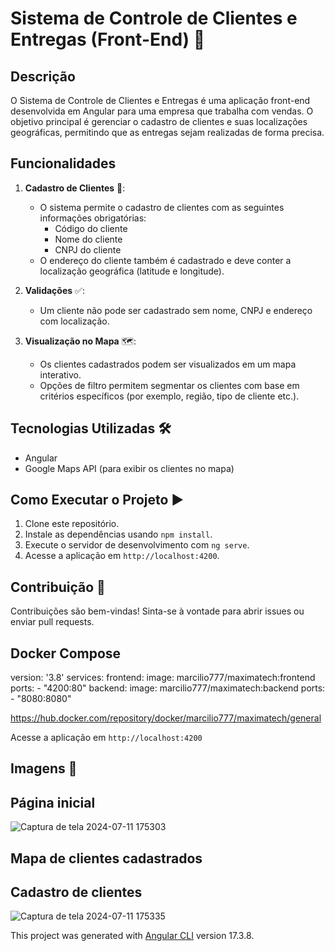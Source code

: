 
# Sistema de Controle de Clientes e Entregas (Front-End) 🚀

## Descrição

O Sistema de Controle de Clientes e Entregas é uma aplicação front-end desenvolvida em Angular para uma empresa que trabalha com vendas. O objetivo principal é gerenciar o cadastro de clientes e suas localizações geográficas, permitindo que as entregas sejam realizadas de forma precisa.

## Funcionalidades

1. **Cadastro de Clientes** 📝:
   - O sistema permite o cadastro de clientes com as seguintes informações obrigatórias:
     - Código do cliente
     - Nome do cliente
     - CNPJ do cliente
   - O endereço do cliente também é cadastrado e deve conter a localização geográfica (latitude e longitude).

2. **Validações** ✅:
   - Um cliente não pode ser cadastrado sem nome, CNPJ e endereço com localização.

3. **Visualização no Mapa** 🗺️:
   - Os clientes cadastrados podem ser visualizados em um mapa interativo.
   - Opções de filtro permitem segmentar os clientes com base em critérios específicos (por exemplo, região, tipo de cliente etc.).

## Tecnologias Utilizadas 🛠️

- Angular
- Google Maps API (para exibir os clientes no mapa)

## Como Executar o Projeto ▶️

1. Clone este repositório.
2. Instale as dependências usando `npm install`.
3. Execute o servidor de desenvolvimento com `ng serve`.
4. Acesse a aplicação em `http://localhost:4200`.

## Contribuição 🤝

Contribuições são bem-vindas! Sinta-se à vontade para abrir issues ou enviar pull requests.

## Docker Compose

version: '3.8'
services:
  frontend:
    image: marcilio777/maximatech:frontend
    ports:
      - "4200:80"
  backend:
    image: marcilio777/maximatech:backend
    ports:
      - "8080:8080"

https://hub.docker.com/repository/docker/marcilio777/maximatech/general

Acesse a aplicação em `http://localhost:4200`

## Imagens 🚀

## Página inicial
![Captura de tela 2024-07-11 175303](https://github.com/user-attachments/assets/a7a5c0b9-8a2f-415e-92e5-396762eda017)


## Mapa de clientes cadastrados


## Cadastro de clientes
![Captura de tela 2024-07-11 175335](https://github.com/user-attachments/assets/b4e8c27b-217e-41cd-877e-9e286fbe10b0)


This project was generated with [Angular CLI](https://github.com/angular/angular-cli) version 17.3.8.








